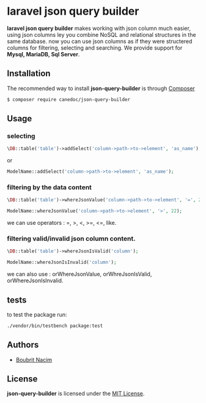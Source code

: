 laravel json query builder
==========

**laravel json query builder** makes working with json column much easier, using json columns ley you combine NoSQL and relational structures in the same database. now you can use json columns as if they were structered columns for filtering, selecting and searching.
We provide support for **Mysql, MariaDB, Sql Server**. 




## Installation

The recommended way to install **json-query-builder** is through [Composer](http://getcomposer.org/)

```bash
$ composer require canedoc/json-query-builder
```
## Usage

### selecting
```php
\DB::table('table')->addSelect('column->path->to->element', 'as_name');
```
or 
```php
ModelName::addSelect('column->path->to->element', 'as_name');
```

### filtering by the data content 
```php
\DB::table('table')->whereJsonValue('column->path->to->element', '=', 22);
```

```php
ModelName::whereJsonValue('column->path->to->element', '>', 22);
```

we can use operators : =, >, <, >=, <=, like.

### filtering valid/invalid json column content.

```php
\DB::table('table')->whereJsonIsValid('column');
```

```php
ModelName::whereJsonIsInvalid('column');
```

we can also use : orWhereJsonValue, orWhreJsonIsValid, orWhereJsonIsInvalid.
## tests
to test the package run:
```bash
./vendor/bin/testbench package:test
```
## Authors

* [Boubrit Nacim](https://github.com/canedoc)


## License

**json-query-builder** is licensed under the [MIT License](http://opensource.org/licenses/MIT).

